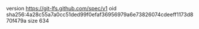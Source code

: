 version https://git-lfs.github.com/spec/v1
oid sha256:4a28c55a7a0cc51ded99f0efaf36956979a6e73826074cdeeff1173d870f479a
size 634
